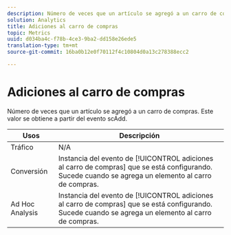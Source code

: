 ```yaml
---
description: Número de veces que un artículo se agregó a un carro de compras. Este valor se obtiene a partir del evento scAdd.
solution: Analytics
title: Adiciones al carro de compras
topic: Metrics
uuid: d034ba4c-f78b-4ce3-9ba2-dd158e26ede5
translation-type: tm+mt
source-git-commit: 16ba0b12e0f70112f4c10804d0a13c278388ecc2

---
```



# Adiciones al carro de compras

Número de veces que un artículo se agregó a un carro de compras. Este valor se obtiene a partir del evento scAdd.

| Usos | Descripción |
|---|---|
| Tráfico | N/A |
| Conversión | Instancia del evento de [!UICONTROL adiciones al carro de compras] que se está configurando. Sucede cuando se agrega un elemento al carro de compras. |
| Ad Hoc Analysis | Instancia del evento de [!UICONTROL adiciones al carro de compras] que se está configurando. Sucede cuando se agrega un elemento al carro de compras. |

